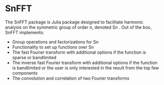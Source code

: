 # SnFFT

The SnFFT package is Julia package designed to facilitate harmonic analysis on the symmetric group of order n, denoted Sn . Out of the box, SnFFT implements:

  *  Group operations and factorizations for Sn
  *  Functionality to set up functions over Sn
  *  The fast Fourier transform with additional options if the function is sparse or bandlimited
  *  The inverse fast Fourier transform with additional options if the function is bandlimited or the user is only interested in the result from the top few components
  *  The convolution and correlation of two Fourier transforms
